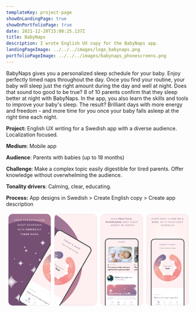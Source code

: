 ```yaml
---
templateKey: project-page
showOnLandingPage: true
showOnPortfolioPage: true
date: 2021-12-20T15:08:25.137Z
title: BabyNaps
description: I wrote English UX copy for the BabyNaps app.
landingPageImage: ../../../images/logo_babynaps.png
portfolioPageImage: ../../../images/babynaps_phonescreens.png
---
```

BabyNaps gives you a personalized sleep schedule for your baby. Enjoy perfectly timed naps throughout the day. Once you find your routine, your baby will sleep just the right amount during the day and well at night. Does that sound too good to be true? 8 of 10 parents confirm that they sleep better at night with BabyNaps. In the app, you also learn the skills and tools to improve your baby's sleep. The result? Brilliant days with more energy and freedom - and more time for you once your baby falls asleep at the right time each night.

**Project:** English UX writing for a Swedish app with a diverse audience. Localization focused.

**Medium**: Mobile app

**Audience**: Parents with babies (up to 18 months)

**Challenge**: Make a complex topic easily digestible for tired parents. Offer knowledge without overwhelming the audience.

**Tonality drivers**: Calming, clear, educating.

**Process:** App designs in Swedish > Create English copy > Create app description

![](../../../images/babynaps_phonescreens.png)
